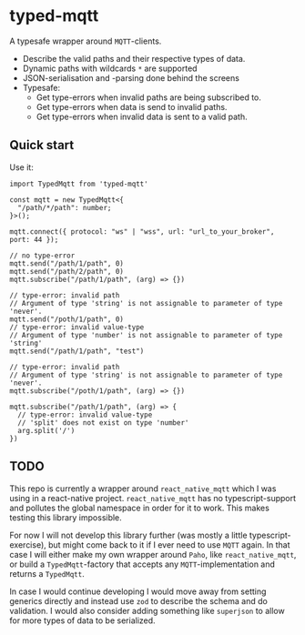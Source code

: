 # typed-mqtt

A typesafe wrapper around `MQTT`-clients.<br/>

- Describe the valid paths and their respective types of data.
- Dynamic paths with wildcards `*` are supported
- JSON-serialisation and -parsing done behind the screens
- Typesafe:
  - Get type-errors when invalid paths are being subscribed to.
  - Get type-errors when data is send to invalid paths.
  - Get type-errors when invalid data is sent to a valid path.

## Quick start

Use it:

```tsx
import TypedMqtt from 'typed-mqtt'

const mqtt = new TypedMqtt<{
  "/path/*/path": number;
}>();

mqtt.connect({ protocol: "ws" | "wss", url: "url_to_your_broker", port: 44 });

// no type-error
mqtt.send("/path/1/path", 0)
mqtt.send("/path/2/path", 0)
mqtt.subscribe("/path/1/path", (arg) => {})

// type-error: invalid path
// Argument of type 'string' is not assignable to parameter of type 'never'.
mqtt.send("/poth/1/path", 0)
// type-error: invalid value-type
// Argument of type 'number' is not assignable to parameter of type 'string'
mqtt.send("/path/1/path", "test")

// type-error: invalid path
// Argument of type 'string' is not assignable to parameter of type 'never'.
mqtt.subscribe("/poth/1/path", (arg) => {})

mqtt.subscribe("/path/1/path", (arg) => {
  // type-error: invalid value-type
  // 'split' does not exist on type 'number'
  arg.split('/')
})
```

## TODO

This repo is currently a wrapper around `react_native_mqtt` which I was using in a react-native project. `react_native_mqtt` has no typescript-support and pollutes the global namespace in order for it to work. This makes testing this library impossible. 

For now I will not develop this library further (was mostly a little typescript-exercise), but might come back to it if I ever need to use `MQTT` again. In that case I will either make my own wrapper around `Paho`, like `react_native_mqtt`, or build a `TypedMqtt`-factory that accepts any `MQTT`-implementation and returns a `TypedMqtt`.

In case I would continue developing I would move away from setting generics directly and instead use `zod` to describe the schema and do validation. I would also consider adding something like `superjson` to allow for more types of data to be serialized.
